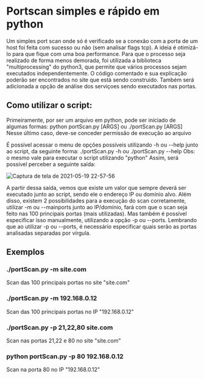# Portscan simples e rápido em python
  Um simples port scan onde só é verificado se a conexão com a porta de um host foi feita com sucesso ou não (sem analisar flags tcp). A ideia é otimizá-lo para que fique com uma boa performance. Para que o processo seja realizado de forma menos demorada, foi utilizada a biblioteca "multiprocessing" do python3, que permite que vários processos sejam executados independentemente. O código comentado e sua explicação poderão ser encontrados no site que está sendo construído. Também será adicionada a opção de análise dos serviçoes sendo executados nas portas.


## Como utilizar o script:
  Primeiramente, por ser um arquivo em python, pode ser iníciado de algumas formas: 
  python portScan.py [ARGS]
  ou 
  ./portScan.py [ARGS]  Nesse último caso, deve-se conceder permissão de execução ao arquivo
  
  É possível acessar o menu de opções possíveis utilizando -h ou --help junto ao script, da seguinte forma:
  ./portScan.py -h ou ./portScan.py --help
  Obs: o mesmo vale para executar o script utilizando "python"
  Assim, será possível perceber a seguinte saída:
  
  ![Captura de tela de 2021-05-19 22-57-56](https://user-images.githubusercontent.com/62412445/118907347-bc43f280-b8f5-11eb-9a06-460cb3c288dc.png)
  
  A partir dessa saída, vemos que existe um valor que sempre deverá ser executado junto ao script, sendo ele o endereço IP ou domínio alvo.
  Além disso, existem 2 possibilidades para a execução do scan corretamente, utilizar -m ou --mainports junto ao IP/domínio, fará com que o scan seja feito nas 100 principais portas (mais utilizadas). Mas também é possível especificar isso manualmente, utilizando a opção -p ou --ports. Lembrando que ao utilizar -p ou --ports, é necessário especificar quais serão as portas analisadas separadas por vírgula.
  
  ## Exemplos
  
  ### ./portScan.py -m site.com
  Scan das 100 principais portas no site "site.com"
  
  ### ./portScan.py -m 192.168.0.12
  Scan das 100 principais portas no IP "192.168.0.12"
  
  ### ./portScan.py -p 21,22,80 site.com
  Scan nas portas 21,22 e 80 no site "site.com"
  
  ### python portScan.py -p 80 192.168.0.12
  Scan na porta 80 no IP "192.168.0.12"

  
  




